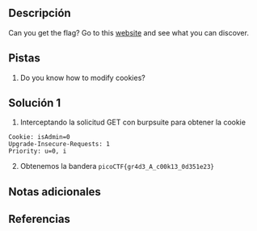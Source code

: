 ## Descripción
Can you get the flag? Go to this [website](http://saturn.picoctf.net:63425/) and see what you can discover.
## Pistas
1. Do you know how to modify cookies?
## Solución 1
1. Interceptando la solicitud GET con burpsuite para obtener la cookie
```
Cookie: isAdmin=0
Upgrade-Insecure-Requests: 1
Priority: u=0, i
```
2. Obtenemos la bandera
`picoCTF{gr4d3_A_c00k13_0d351e23}`
## Notas adicionales

## Referencias
